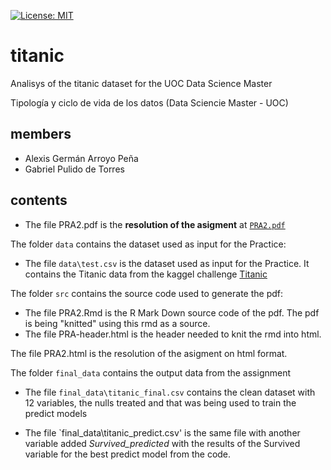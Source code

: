 

[![License: MIT](https://img.shields.io/badge/License-MIT-yellow.svg)](https://opensource.org/licenses/MIT)
# titanic
Analisys of the titanic dataset for the UOC Data Science Master

Tipología y ciclo de vida de los datos (Data Sciencie Master - UOC)

## members
- Alexis Germán Arroyo Peña
- Gabriel Pulido de Torres

## contents

- The file PRA2.pdf is the **resolution of the asigment** at [`PRA2.pdf`](PRA2.pdf)

The folder `data` contains the dataset used as input for the Practice:

- The file `data\test.csv` is the dataset used as input for the Practice. It contains the Titanic data from the kaggel challenge [Titanic](https://www.kaggle.com/c/titanic)

The folder `src` contains the source code used to generate the pdf:

- The file PRA2.Rmd is the R Mark Down source code of the pdf. The pdf is being "knitted" using this rmd as a source.
- The file PRA-header.html is the header needed to knit the rmd into html.

The file PRA2.html is the resolution of the asigment on html format.

The folder `final_data` contains the output data from the assignment

- The file `final_data\titanic_final.csv` contains the clean dataset with 12 variables, the nulls treated and that was being used to train the predict models

- The file `final_data\titanic_predict.csv' is the same file with another variable added *Survived_predicted* with the results of the Survived variable for the best predict model from the code.
